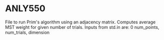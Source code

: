 # ANLY550

File to run Prim's algorithm using an adjacency matrix. Computes average MST weight for given number of trials. Inputs from std.in are: 0 num_points, num_trials, dimension
